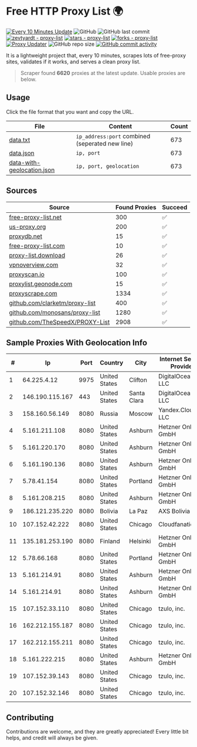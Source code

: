 
# Free HTTP Proxy List 🌍

[![Every 10 Minutes Update](https://github.com/mertguvencli/http-proxy-list/actions/workflows/main.yml/badge.svg?branch=main)](https://github.com/mertguvencli/http-proxy-list/actions/workflows/main.yml)
![GitHub](https://img.shields.io/github/license/mertguvencli/http-proxy-list)
![GitHub last commit](https://img.shields.io/github/last-commit/mertguvencli/http-proxy-list)
[![zevtyardt - proxy-list](https://img.shields.io/static/v1?label=zevtyardt&message=proxy-list&color=blue&logo=github)](https://github.com/zevtyardt/proxy-list "Go to GitHub repo")
[![stars - proxy-list](https://img.shields.io/github/stars/zevtyardt/proxy-list?style=social)](https://github.com/zevtyardt/proxy-list)
[![forks - proxy-list](https://img.shields.io/github/forks/zevtyardt/proxy-list?style=social)](https://github.com/zevtyardt/proxy-list)
[![Proxy Updater](https://github.com/zevtyardt/proxy-list/workflows/Proxy%20Updater/badge.svg)](https://github.com/zevtyardt/proxy-list/actions?query=workflow:"Proxy+Updater")
![GitHub repo size](https://img.shields.io/github/repo-size/zevtyardt/proxy-list)
[![GitHub commit activity](https://img.shields.io/github/commit-activity/m/zevtyardt/proxy-list?logo=commits)](https://github.com/zevtyardt/proxy-list/commits/main)

It is a lightweight project that, every 10 minutes, scrapes lots of free-proxy sites, validates if it works, and serves a clean proxy list.

> Scraper found **6620** proxies at the latest update. Usable proxies are below.

## Usage

Click the file format that you want and copy the URL.

|File|Content|Count|
|----|-------|-----|
|[data.txt](https://raw.githubusercontent.com/mertguvencli/http-proxy-list/main/proxy-list/data.txt)|`ip_address:port` combined (seperated new line)|673|
|[data.json](https://raw.githubusercontent.com/mertguvencli/http-proxy-list/main/proxy-list/data.json)|`ip, port`|673|
|[data-with-geolocation.json](https://raw.githubusercontent.com/mertguvencli/http-proxy-list/main/proxy-list/data-with-geolocation.json)|`ip, port, geolocation`|673|

## Sources

|Source|Found Proxies|Succeed|
|------|-------------|-------|
|[free-proxy-list.net](https://free-proxy-list.net)|300|✅|
|[us-proxy.org](https://www.us-proxy.org)|200|✅|
|[proxydb.net](http://proxydb.net)|15|✅|
|[free-proxy-list.com](https://free-proxy-list.com/?page=&port=&type%5B%5D=http&type%5B%5D=https&up_time=0&search=Search)|10|✅|
|[proxy-list.download](https://www.proxy-list.download/HTTP)|26|✅|
|[vpnoverview.com](https://vpnoverview.com/privacy/anonymous-browsing/free-proxy-servers)|32|✅|
|[proxyscan.io](https://www.proxyscan.io)|100|✅|
|[proxylist.geonode.com](https://proxylist.geonode.com/api/proxy-list?limit=300&page=1&sort_by=lastChecked&sort_type=desc&protocols=http,https)|15|✅|
|[proxyscrape.com](https://api.proxyscrape.com/v2/?request=displayproxies&protocol=http&timeout=10000&country=all&ssl=all&anonymity=all)|1334|✅|
|[github.com/clarketm/proxy-list](https://raw.githubusercontent.com/clarketm/proxy-list/master/proxy-list-raw.txt)|400|✅|
|[github.com/monosans/proxy-list](https://raw.githubusercontent.com/monosans/proxy-list/main/proxies/http.txt)|1280|✅|
|[github.com/TheSpeedX/PROXY-List](https://raw.githubusercontent.com/TheSpeedX/PROXY-List/master/http.txt)|2908|✅|


## Sample Proxies With Geolocation Info

|#|Ip|Port|Country|City|Internet Service Provider|
|-|--|----|-------|----|-------------------------|
|1|64.225.4.12|9975|United States|Clifton|DigitalOcean, LLC|
|2|146.190.115.167|443|United States|Santa Clara|DigitalOcean, LLC|
|3|158.160.56.149|8080|Russia|Moscow|Yandex.Cloud LLC|
|4|5.161.211.108|8080|United States|Ashburn|Hetzner Online GmbH|
|5|5.161.220.170|8080|United States|Ashburn|Hetzner Online GmbH|
|6|5.161.190.136|8080|United States|Ashburn|Hetzner Online GmbH|
|7|5.78.41.154|8080|United States|Portland|Hetzner Online GmbH|
|8|5.161.208.215|8080|United States|Ashburn|Hetzner Online GmbH|
|9|186.121.235.220|8080|Bolivia|La Paz|AXS Bolivia S. A.|
|10|107.152.42.222|8080|United States|Chicago|Cloudfanatic.NET|
|11|135.181.253.190|8080|Finland|Helsinki|Hetzner Online GmbH|
|12|5.78.66.168|8080|United States|Portland|Hetzner Online GmbH|
|13|5.161.214.91|8080|United States|Ashburn|Hetzner Online GmbH|
|14|5.161.214.91|8080|United States|Ashburn|Hetzner Online GmbH|
|15|107.152.33.110|8080|United States|Chicago|tzulo, inc.|
|16|162.212.155.187|8080|United States|Chicago|tzulo, inc.|
|17|162.212.155.211|8080|United States|Chicago|tzulo, inc.|
|18|5.161.222.215|8080|United States|Ashburn|Hetzner Online GmbH|
|19|107.152.39.143|8080|United States|Chicago|tzulo, inc.|
|20|107.152.32.146|8080|United States|Chicago|tzulo, inc.|



## Contributing

Contributions are welcome, and they are greatly appreciated! Every
little bit helps, and credit will always be given.


